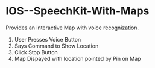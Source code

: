 # IOS--SpeechKit-With-Maps

Provides an interactive Map with voice recognization.
  1. User Presses Voice Button
  2. Says Command to Show Location
  3. Click Stop Button
  4. Map Dispayed with location pointed by Pin on Map 
